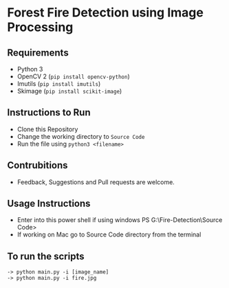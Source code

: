 # Forest Fire Detection using Image Processing

## Requirements
- Python 3
- OpenCV 2 (```pip install opencv-python```)
- Imutils  (```pip install imutils```)
- Skimage   (```pip install scikit-image```)

## Instructions to Run
- Clone this Repository
- Change the working directory to ```Source Code```
- Run the file using ```python3 <filename>```

## Contrubitions
- Feedback, Suggestions and Pull requests are welcome.

## Usage Instructions
- Enter into this power shell if using windows PS G:\Fire-Detection\Source Code>
- If working on Mac go to Source Code directory from the terminal

## To run the scripts

    -> python main.py -i [image_name]
    -> python main.py -i fire.jpg
